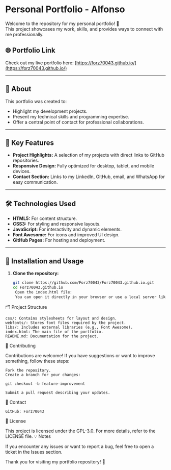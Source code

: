 # Personal Portfolio - Alfonso

Welcome to the repository for my personal portfolio! 🎉  
This project showcases my work, skills, and provides ways to connect with me professionally.

## 🌐 Portfolio Link
Check out my live portfolio here: [https://forz70043.github.io/](https://forz70043.github.io/)

---

## 📖 About
This portfolio was created to:
- Highlight my development projects.
- Present my technical skills and programming expertise.
- Offer a central point of contact for professional collaborations.

---

## 🚀 Key Features
- **Project Highlights:** A selection of my projects with direct links to GitHub repositories.
- **Responsive Design:** Fully optimized for desktop, tablet, and mobile devices.
- **Contact Section:** Links to my LinkedIn, GitHub, email, and WhatsApp for easy communication.

---

## 🛠️ Technologies Used
- **HTML5:** For content structure.
- **CSS3:** For styling and responsive layouts.
- **JavaScript:** For interactivity and dynamic elements.
- **Font Awesome:** For icons and improved UI design.
- **GitHub Pages:** For hosting and deployment.

---

## 🧰 Installation and Usage
1. **Clone the repository:**
   ```bash
   git clone https://github.com/Forz70043/Forz70043.github.io.git
   cd Forz70043.github.io
    Open the index.html file:
    You can open it directly in your browser or use a local server like Live Server for testing.

🗂️ Project Structure

    css/: Contains stylesheets for layout and design.
    webfonts/: Stores font files required by the project.
    libs/: Includes external libraries (e.g., Font Awesome).
    index.html: The main file of the portfolio.
    README.md: Documentation for the project.

🤝 Contributing

Contributions are welcome! If you have suggestions or want to improve something, follow these steps:

    Fork the repository.
    Create a branch for your changes:

    git checkout -b feature-improvement

    Submit a pull request describing your updates.

📧 Contact

    GitHub: Forz70043

📜 License

This project is licensed under the GPL-3.0. For more details, refer to the LICENSE file.
💡 Notes

If you encounter any issues or want to report a bug, feel free to open a ticket in the Issues section.

Thank you for visiting my portfolio repository! 🌟
